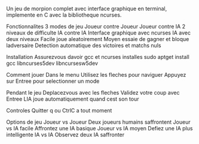 Un jeu de morpion complet avec interface graphique en terminal, implemente en C avec la bibliotheque ncurses.

Fonctionnalites
3 modes de jeu
Joueur contre Joueur
Joueur contre IA 2 niveaux de difficulte
IA contre IA
Interface graphique avec ncurses
IA avec deux niveaux
Facile joue aleatoirement
Moyen essaie de gagner et bloque ladversaire
Detection automatique des victoires et matchs nuls

Installation
Assurezvous davoir gcc et ncurses installes
sudo aptget install gcc libncurses5dev libncursesw5dev

Comment jouer
Dans le menu
Utilisez les fleches pour naviguer
Appuyez sur Entree pour selectionner un mode

Pendant le jeu
Deplacezvous avec les fleches
Validez votre coup avec Entree
LIA joue automatiquement quand cest son tour

Controles
Quitter q ou CtrlC a tout moment

Options de jeu
Joueur vs Joueur Deux joueurs humains saffrontent
Joueur vs IA facile Affrontez une IA basique
Joueur vs IA moyen Defiez une IA plus intelligente
IA vs IA Observez deux IA saffronter

